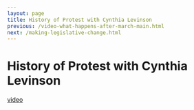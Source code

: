 ```yaml
---
layout: page
title: History of Protest with Cynthia Levinson
previous: /video-what-happens-after-march-main.html
next: /making-legislative-change.html
---
```


History of Protest with Cynthia Levinson
================

[video](https://youtu.be/NtHQQ0fsuPc)
